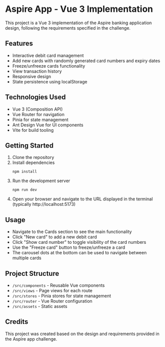 # Aspire App - Vue 3 Implementation

This project is a Vue 3 implementation of the Aspire banking application design, following the requirements specified in the challenge.

## Features

- Interactive debit card management
- Add new cards with randomly generated card numbers and expiry dates
- Freeze/unfreeze cards functionality
- View transaction history
- Responsive design
- State persistence using localStorage

## Technologies Used

- Vue 3 (Composition API)
- Vue Router for navigation
- Pinia for state management
- Ant Design Vue for UI components
- Vite for build tooling

## Getting Started

1. Clone the repository
2. Install dependencies
   ```
   npm install
   ```
3. Run the development server
   ```
   npm run dev
   ```
4. Open your browser and navigate to the URL displayed in the terminal (typically http://localhost:5173)

## Usage

- Navigate to the Cards section to see the main functionality
- Click "New card" to add a new debit card
- Click "Show card number" to toggle visibility of the card numbers
- Use the "Freeze card" button to freeze/unfreeze a card
- The carousel dots at the bottom can be used to navigate between multiple cards

## Project Structure

- `/src/components` - Reusable Vue components
- `/src/views` - Page views for each route
- `/src/stores` - Pinia stores for state management
- `/src/router` - Vue Router configuration
- `/src/assets` - Static assets

## Credits

This project was created based on the design and requirements provided in the Aspire app challenge.
